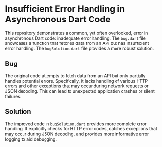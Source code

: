 # Insufficient Error Handling in Asynchronous Dart Code

This repository demonstrates a common, yet often overlooked, error in asynchronous Dart code: inadequate error handling. The `bug.dart` file showcases a function that fetches data from an API but has insufficient error handling.  The `bugSolution.dart` file provides a more robust solution.

## Bug
The original code attempts to fetch data from an API but only partially handles potential errors.  Specifically, it lacks handling of various HTTP errors and other exceptions that may occur during network requests or JSON decoding.  This can lead to unexpected application crashes or silent failures.

## Solution
The improved code in `bugSolution.dart` provides more complete error handling.  It explicitly checks for HTTP error codes, catches exceptions that may occur during JSON decoding, and provides more informative error logging to aid debugging.